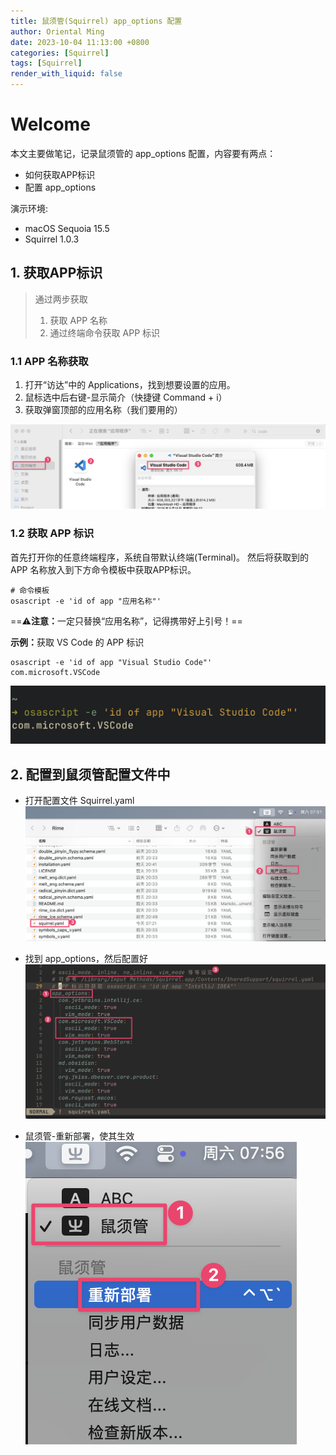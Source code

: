 ```yaml
---
title: 鼠须管(Squirrel) app_options 配置
author: Oriental Ming
date: 2023-10-04 11:13:00 +0800
categories: [Squirrel]
tags: [Squirrel]
render_with_liquid: false
---
```


# Welcome

本文主要做笔记，记录鼠须管的 app_options 配置，内容要有两点：

+ 如何获取APP标识
+ 配置 app_options

演示环境:

+ macOS Sequoia 15.5
+ Squirrel 1.0.3

## 1. 获取APP标识

> 通过两步获取
>
> 1. 获取 APP 名称
> 2. 通过终端命令获取 APP 标识

### 1.1 APP 名称获取

1. 打开“访达”中的 Applications，找到想要设置的应用。
2. 鼠标选中后右键-显示简介（快捷键 Command + i）
3. 获取弹窗顶部的应用名称（我们要用的）

![alt text](../../assets/img/2025-05-17-squirrel/2025-05-17-07-42-24.png)

### 1.2 获取 APP 标识

首先打开你的任意终端程序，系统自带默认终端(Terminal)。
然后将获取到的 APP 名称放入到下方命令模板中获取APP标识。

```shell
# 命令模板
osascript -e 'id of app "应用名称"'
```

==⚠️<b>注意：</b>一定只替换“应用名称”，记得携带好上引号！==

<b>示例：</b>获取 VS Code 的 APP 标识

```shell
osascript -e 'id of app "Visual Studio Code"'
com.microsoft.VSCode
```

![APP标识](/assets/img/2025-05-17-squirrel/2025-05-17-07-49-40.png)

## 2. 配置到鼠须管配置文件中

+ 打开配置文件 Squirrel.yaml
![配置文件地址](/assets/img/2025-05-17-squirrel/2025-05-17-07-51-31.png)

+ 找到 app_options，然后配置好
![app_options位置](/assets/img/2025-05-17-squirrel/2025-05-17-07-55-17.png)

+ 鼠须管-重新部署，使其生效
![重新部署](/assets/img/2025-05-17-squirrel/2025-05-17-07-56-35.png)
